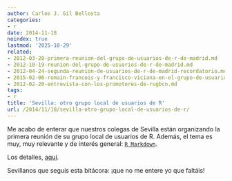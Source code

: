 ```yaml
---
author: Carlos J. Gil Bellosta
categories:
- r
date: 2014-11-18
noindex: true
lastmod: '2025-10-29'
related:
- 2012-03-20-primera-reunion-del-grupo-de-usuarios-de-r-de-madrid.md
- 2012-10-19-reunion-del-grupo-de-usuarios-de-r-de-madrid.md
- 2012-04-24-segunda-reunion-de-usuarios-de-r-de-madrid-recordatorio.md
- 2015-02-06-romain-francois-y-francisco-viciana-en-el-grupo-de-usuarios-de-r-de-sevilla.md
- 2012-02-20-entrevista-con-los-promotores-de-rugbcn.md
tags:
- r
title: 'Sevilla: otro grupo local de usuarios de R'
url: /2014/11/18/sevilla-otro-grupo-local-de-usuarios-de-r/
---
```


Me acabo de enterar que nuestros colegas de Sevilla están organizando la primera reunión de su grupo local de usuarios de R. Además, el tema es muy, muy relevante y de interés general: [`R Markdown`](http://rmarkdown.rstudio.com/).

Los detalles, [aquí](http://sevillarusers.wordpress.com/2014/10/09/primera-reunion/).

Sevillanos que seguís esta bitácora: ¡que no me entere yo que faltáis!
